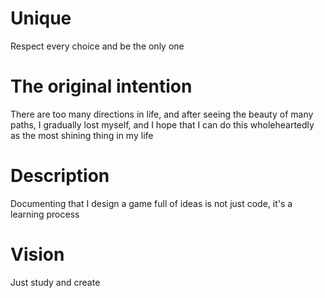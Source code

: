 # Unique
Respect every choice and be the only one

# The original intention
There are too many directions in life, and after seeing the beauty of many paths, I gradually lost myself, and I hope that I can do this wholeheartedly as the most shining thing in my life

# Description
Documenting that I design a game full of ideas is not just code, it's a learning process

# Vision
Just study and create
